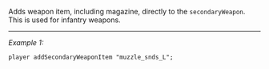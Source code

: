 Adds weapon item, including magazine, directly to the `secondaryWeapon`. This is used for infantry weapons.


---
*Example 1:*
```sqf
player addSecondaryWeaponItem "muzzle_snds_L";
```